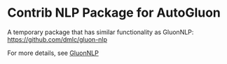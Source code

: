 # Contrib NLP Package for AutoGluon

A temporary package that has similar functionality as GluonNLP: https://github.com/dmlc/gluon-nlp

For more details, see [GluonNLP](https://github.com/dmlc/gluon-nlp)
